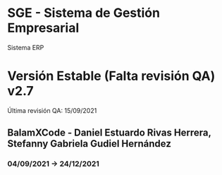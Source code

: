 # SGE - Sistema de Gestión Empresarial

Sistema ERP

# Versión Estable (Falta revisión QA) v2.7

Última revisión QA: 15/09/2021

## BalamXCode - Daniel Estuardo Rivas Herrera, Stefanny Gabriela Gudiel Hernández


### 04/09/2021 -> 24/12/2021
